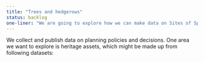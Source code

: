 ```yaml
---
title: "Trees and hedgerows"
status: backlog
one-liner: "We are going to explore how we can make data on Sites of Special Scientific Interest easier to find, use and trust."
---
```

We collect and publish data on planning policies and decisions. One area we want to explore is heritage assets, which might be made up from following datasets:
